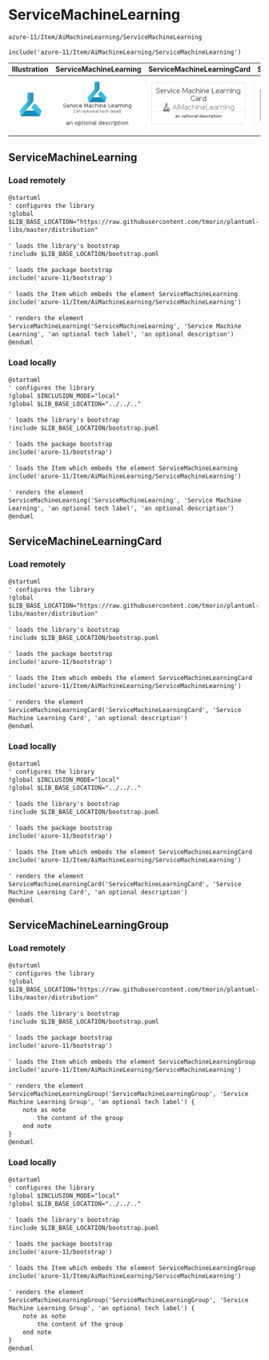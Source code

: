 # ServiceMachineLearning


```text
azure-11/Item/AiMachineLearning/ServiceMachineLearning
```

```text
include('azure-11/Item/AiMachineLearning/ServiceMachineLearning')
```



| Illustration | ServiceMachineLearning | ServiceMachineLearningCard | ServiceMachineLearningGroup |
| :---: | :---: | :---: | :---: |
| ![illustration for Illustration](../../../azure-11/Item/AiMachineLearning/ServiceMachineLearning.png) | ![illustration for ServiceMachineLearning](../../../azure-11/Item/AiMachineLearning/ServiceMachineLearning.Local.png) | ![illustration for ServiceMachineLearningCard](../../../azure-11/Item/AiMachineLearning/ServiceMachineLearningCard.Local.png) | ![illustration for ServiceMachineLearningGroup](../../../azure-11/Item/AiMachineLearning/ServiceMachineLearningGroup.Local.png) |




## ServiceMachineLearning

### Load remotely
```plantuml
@startuml
' configures the library
!global $LIB_BASE_LOCATION="https://raw.githubusercontent.com/tmorin/plantuml-libs/master/distribution"

' loads the library's bootstrap
!include $LIB_BASE_LOCATION/bootstrap.puml

' loads the package bootstrap
include('azure-11/bootstrap')

' loads the Item which embeds the element ServiceMachineLearning
include('azure-11/Item/AiMachineLearning/ServiceMachineLearning')

' renders the element
ServiceMachineLearning('ServiceMachineLearning', 'Service Machine Learning', 'an optional tech label', 'an optional description')
@enduml
```

### Load locally
```plantuml
@startuml
' configures the library
!global $INCLUSION_MODE="local"
!global $LIB_BASE_LOCATION="../../.."

' loads the library's bootstrap
!include $LIB_BASE_LOCATION/bootstrap.puml

' loads the package bootstrap
include('azure-11/bootstrap')

' loads the Item which embeds the element ServiceMachineLearning
include('azure-11/Item/AiMachineLearning/ServiceMachineLearning')

' renders the element
ServiceMachineLearning('ServiceMachineLearning', 'Service Machine Learning', 'an optional tech label', 'an optional description')
@enduml
```

## ServiceMachineLearningCard

### Load remotely
```plantuml
@startuml
' configures the library
!global $LIB_BASE_LOCATION="https://raw.githubusercontent.com/tmorin/plantuml-libs/master/distribution"

' loads the library's bootstrap
!include $LIB_BASE_LOCATION/bootstrap.puml

' loads the package bootstrap
include('azure-11/bootstrap')

' loads the Item which embeds the element ServiceMachineLearningCard
include('azure-11/Item/AiMachineLearning/ServiceMachineLearning')

' renders the element
ServiceMachineLearningCard('ServiceMachineLearningCard', 'Service Machine Learning Card', 'an optional description')
@enduml
```

### Load locally
```plantuml
@startuml
' configures the library
!global $INCLUSION_MODE="local"
!global $LIB_BASE_LOCATION="../../.."

' loads the library's bootstrap
!include $LIB_BASE_LOCATION/bootstrap.puml

' loads the package bootstrap
include('azure-11/bootstrap')

' loads the Item which embeds the element ServiceMachineLearningCard
include('azure-11/Item/AiMachineLearning/ServiceMachineLearning')

' renders the element
ServiceMachineLearningCard('ServiceMachineLearningCard', 'Service Machine Learning Card', 'an optional description')
@enduml
```

## ServiceMachineLearningGroup

### Load remotely
```plantuml
@startuml
' configures the library
!global $LIB_BASE_LOCATION="https://raw.githubusercontent.com/tmorin/plantuml-libs/master/distribution"

' loads the library's bootstrap
!include $LIB_BASE_LOCATION/bootstrap.puml

' loads the package bootstrap
include('azure-11/bootstrap')

' loads the Item which embeds the element ServiceMachineLearningGroup
include('azure-11/Item/AiMachineLearning/ServiceMachineLearning')

' renders the element
ServiceMachineLearningGroup('ServiceMachineLearningGroup', 'Service Machine Learning Group', 'an optional tech label') {
    note as note
        the content of the group
    end note
}
@enduml
```

### Load locally
```plantuml
@startuml
' configures the library
!global $INCLUSION_MODE="local"
!global $LIB_BASE_LOCATION="../../.."

' loads the library's bootstrap
!include $LIB_BASE_LOCATION/bootstrap.puml

' loads the package bootstrap
include('azure-11/bootstrap')

' loads the Item which embeds the element ServiceMachineLearningGroup
include('azure-11/Item/AiMachineLearning/ServiceMachineLearning')

' renders the element
ServiceMachineLearningGroup('ServiceMachineLearningGroup', 'Service Machine Learning Group', 'an optional tech label') {
    note as note
        the content of the group
    end note
}
@enduml
```

